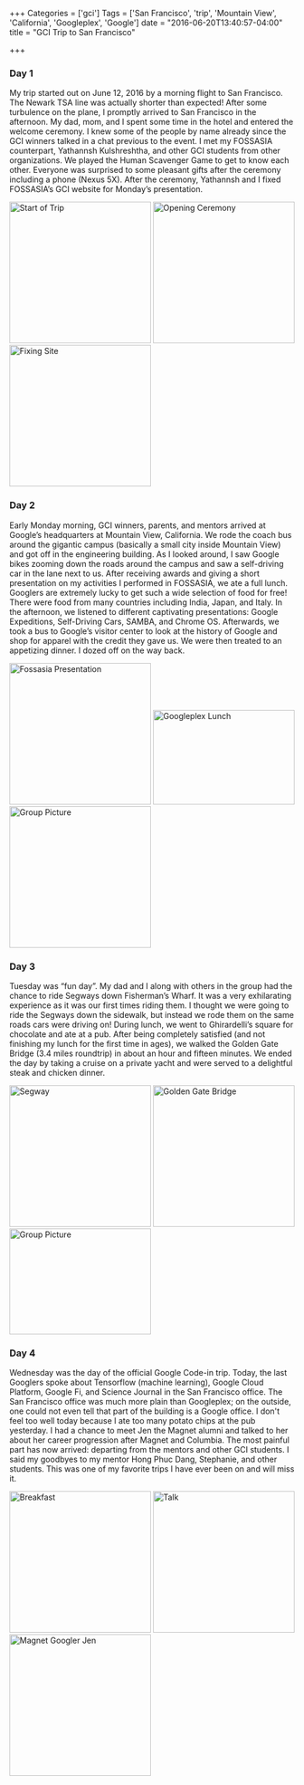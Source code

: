 +++
Categories = ['gci']
Tags = ['San Francisco', 'trip', 'Mountain View', 'California', 'Googleplex', 'Google']
date = "2016-06-20T13:40:57-04:00"
title = "GCI Trip to San Francisco"

+++

### Day 1
My trip started out on June 12, 2016 by a morning flight to San Francisco. The Newark TSA line was actually shorter than expected! After some turbulence on the plane, I promptly arrived to San Francisco in the afternoon. My dad, mom, and I spent some time in the hotel and entered the welcome ceremony. I knew some of the people by name already since the GCI winners talked in a chat previous to the event. I met my FOSSASIA counterpart, Yathannsh Kulshreshtha, and other GCI students from other organizations. We played the Human Scavenger Game to get to know each other. Everyone was surprised to some pleasant gifts after the ceremony including a phone (Nexus 5X). After the ceremony, Yathannsh and I fixed FOSSASIA’s GCI website for Monday’s presentation.

<img src="../trip/start.JPG" alt="Start of Trip" width=250>
<img src="../trip/openingceremony.jpg" alt="Opening Ceremony" width=250>
<img src="../trip/fixingsite.JPG" alt="Fixing Site" width=250>

### Day 2
Early Monday morning, GCI winners, parents, and mentors arrived at Google’s headquarters at Mountain View, California. We rode the coach bus around the gigantic campus (basically a small city inside Mountain View) and got off in the engineering building. As I looked around, I saw Google bikes zooming down the roads around the campus and saw a self-driving car in the lane next to us. After receiving awards and giving a short presentation on my activities I performed in FOSSASIA, we ate a full lunch. Googlers are extremely lucky to get such a wide selection of food for free! There were food from many countries including India, Japan, and Italy. In the afternoon, we listened to different captivating presentations: Google Expeditions, Self-Driving Cars, SAMBA, and Chrome OS. Afterwards, we took a bus to Google’s visitor center to look at the history of Google and shop for apparel with the credit they gave us. We were then treated to an appetizing dinner. I dozed off on the way back.

<img src="../trip/fossasiapresentation.jpg" alt="Fossasia Presentation" width=250>
<img src="../trip/googleplexlunch.JPG" alt="Googleplex Lunch" width=250 height=167>
<img src="../trip/group.jpg" alt="Group Picture" width=250>

### Day 3
Tuesday was “fun day”. My dad and I along with others in the group had the chance to ride Segways down Fisherman’s Wharf. It was a very exhilarating experience as it was our first times riding them. I thought we were going to ride the Segways down the sidewalk, but instead we rode them on the same roads cars were driving on! During lunch, we went to Ghirardelli’s square for chocolate and ate at a pub. After being completely satisfied (and not finishing my lunch for the first time in ages), we walked the Golden Gate Bridge (3.4 miles roundtrip) in about an hour and fifteen minutes. We ended the day by taking a cruise on a private yacht and were served to a delightful steak and chicken dinner.

<img src="../trip/segway.JPG" alt="Segway" width=250>
<img src="../trip/goldengatebridge.JPG" alt="Golden Gate Bridge" width=250>
<img src="../trip/groupyacht.jpg" alt="Group Picture" width=250 height=187>

### Day 4
Wednesday was the day of the official Google Code-in trip. Today, the last Googlers spoke about Tensorflow (machine learning), Google Cloud Platform, Google Fi, and Science Journal in the San Francisco office. The San Francisco office was much more plain than Googleplex; on the outside, one could not even tell that part of the building is a Google office. I don't feel too well today because I ate too many potato chips at the pub yesterday. I had a chance to meet Jen the Magnet alumni and talked to her about her career progression after Magnet and Columbia. The most painful part has now arrived: departing from the mentors and other GCI students. I said my goodbyes to my mentor Hong Phuc Dang, Stephanie, and other students. This was one of my favorite trips I have ever been on and will miss it.

<img src="../trip/breakfast.JPG" alt="Breakfast" width=250>
<img src="../trip/talk.JPG" alt="Talk" width=250>
<img src="../trip/jen.JPG" alt="Magnet Googler Jen" width=250>

